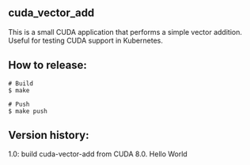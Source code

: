 ## cuda_vector_add

This is a small CUDA application that performs a simple vector addition. Useful for testing CUDA support in Kubernetes.

## How to release:

```
# Build
$ make

# Push
$ make push
```

## Version history:

1.0: build cuda-vector-add from CUDA 8.0.
Hello World
